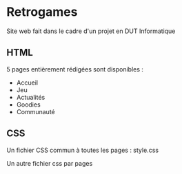 # Retrogames
 Site web fait dans le cadre d'un projet en DUT Informatique

## HTML

5 pages entièrement rédigées sont disponibles : 

- Accueil
- Jeu 
- Actualités
- Goodies
- Communauté

## CSS

Un fichier CSS commun à toutes les pages : style.css

Un autre fichier css par pages


